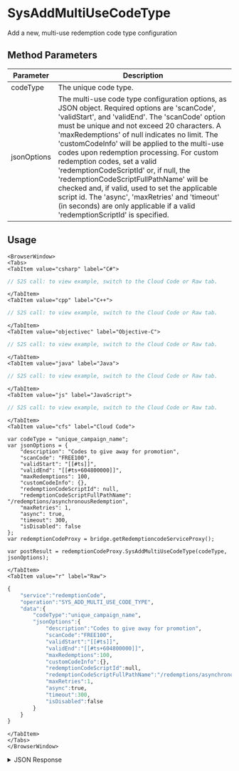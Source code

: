 # SysAddMultiUseCodeType
Add a new, multi-use redemption code type configuration

<PartialServop service_name="redemptionCode" operation_name="SYS_ADD_MULTI_USE_CODE_TYPE" />

## Method Parameters
Parameter | Description
--------- | -----------
codeType | The unique code type.
jsonOptions | The multi-use code type configuration options, as JSON object. Required options are 'scanCode', 'validStart', and 'validEnd'. The 'scanCode' option must be unique and not exceed 20 characters. A 'maxRedemptions' of null indicates no limit. The 'customCodeInfo' will be applied to the multi-use codes upon redemption processing. For custom redemption codes, set a valid 'redemptionCodeScriptId' or, if null, the 'redemptionCodeScriptFullPathName' will be checked and, if valid, used to set the applicable script id. The 'async', 'maxRetries' and 'timeout' (in seconds) are only applicable if a valid 'redemptionScriptId' is specified.

## Usage

```mdx-code-block
<BrowserWindow>
<Tabs>
<TabItem value="csharp" label="C#">
```

```csharp
// S2S call: to view example, switch to the Cloud Code or Raw tab.
```

```mdx-code-block
</TabItem>
<TabItem value="cpp" label="C++">
```

```cpp
// S2S call: to view example, switch to the Cloud Code or Raw tab.
```

```mdx-code-block
</TabItem>
<TabItem value="objectivec" label="Objective-C">
```

```objectivec
// S2S call: to view example, switch to the Cloud Code or Raw tab.
```

```mdx-code-block
</TabItem>
<TabItem value="java" label="Java">
```

```java
// S2S call: to view example, switch to the Cloud Code or Raw tab.
```

```mdx-code-block
</TabItem>
<TabItem value="js" label="JavaScript">
```

```javascript
// S2S call: to view example, switch to the Cloud Code or Raw tab.
```

```mdx-code-block
</TabItem>
<TabItem value="cfs" label="Cloud Code">
```

```cfscript
var codeType = "unique_campaign_name";
var jsonOptions = {
    "description": "Codes to give away for promotion",
    "scanCode": "FREE100",
    "validStart": "[[#ts]]",
    "validEnd": "[[#ts+604800000]]",
    "maxRedemptions": 100,
    "customCodeInfo": {},
    "redemptionCodeScriptId": null,
    "redemptionCodeScriptFullPathName": "/redemptions/asynchronousRedemption",
    "maxRetries": 1,
    "async": true,
    "timeout": 300,
    "isDisabled": false
};
var redemptionCodeProxy = bridge.getRedemptioncodeServiceProxy();

var postResult = redemptionCodeProxy.SysAddMultiUseCodeType(codeType, jsonOptions);
```

```mdx-code-block
</TabItem>
<TabItem value="r" label="Raw">
```

```r
{
    "service":"redemptionCode",
    "operation":"SYS_ADD_MULTI_USE_CODE_TYPE",
    "data":{
        "codeType":"unique_campaign_name",
        "jsonOptions":{
            "description":"Codes to give away for promotion",
            "scanCode":"FREE100",
            "validStart":"[[#ts]]",
            "validEnd":"[[#ts+604800000]]",
            "maxRedemptions":100,
            "customCodeInfo":{},
            "redemptionCodeScriptId":null,
            "redemptionCodeScriptFullPathName":"/redemptions/asynchronousRedemption",
            "maxRetries":1,
            "async":true,
            "timeout":300,
            "isDisabled":false
        }
    }
}
```

```mdx-code-block
</TabItem>
</Tabs>
</BrowserWindow>
```
<details>
<summary>JSON Response</summary>

```json
{
  "data": {
    "codeType": "unique_campaign_name",
    "description": "Codes to give away for promotion",
    "version": 1,
    "createdAt": 1708035413954,
    "updatedAt": 1708035413954,
    "async": false,
    "maxRetries": 0,
    "isDisabled": false,
    "customCodeInfo": {},
    "validStart": 1708035331008,
    "validEnd": 1708640131008,
    "codeUseType": "MULTI",
    "scanCode": "FREE100",
    "maxRedemptions": 100
  },
  "status": 200
}
```

</details>

